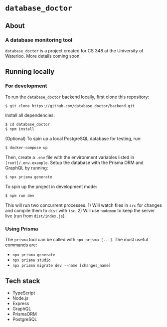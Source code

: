# `database_doctor`

## About

### A database monitoring tool

`database_doctor` is a project created for CS 348 at the University of Waterloo. More details coming soon.

## Running locally

### For development

To run the `database_doctor` backend locally, first clone this repository:

```bash
$ git clone https://github.com/database_doctor/backend.git
```

Install all dependencies:

```bash
$ cd database_doctor
$ npm install
```

(Optional) To spin up a local PostgreSQL database for testing, run:

```bash
$ docker-compose up
```

Then, create a `.env` file with the environment variables listed in `[root]/.env.example`. Setup the database with the Prisma ORM and GraphQL by running:

```bash
$ npx prisma generate
```

To spin up the project in development mode:

```bash
$ npm run dev
```

This will run two concurrent processes. 1) Will watch files in `src` for changes and compile them to `dist` with `tsc`. 2) Will use `nodemon` to keep the server live (run from `dist/index.js`).

### Using Prisma

The `prisma` tool can be called with `npx prisma [...]`. The most useful commands are:

- `npx prisma generate`
- `npx prisma studio`
- `npx prisma migrate dev --name [changes_name]`

## Tech stack

- TypeScript
- Node.js
- Express
- GraphQL
- PrismaORM
- PostgreSQL
